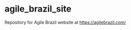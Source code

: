 agile_brazil_site
=================

Repository for Agile Brazil website at https://agilebrazil.com/